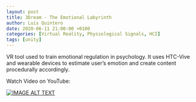 ```yaml
---
layout: post
title: 3Dream - The Emotional Labyrinth
author: Luis Quintero
date: 2020-06-11 21:00:00 +0100
categories: [Virtual Reality, Physiological Signals, HCI]
tags: [unity]
---
```


VR tool used to train emotional regulation in psychology. It uses HTC-Vive and wearable devices to estimate user’s emotion and create content procedurally accordingly.

Watch Video on YouTube:

[![IMAGE ALT TEXT](http://img.youtube.com/vi/Jz3TDvnZ3zo/0.jpg)](http://www.youtube.com/watch?v=Jz3TDvnZ3zo "Video Title")